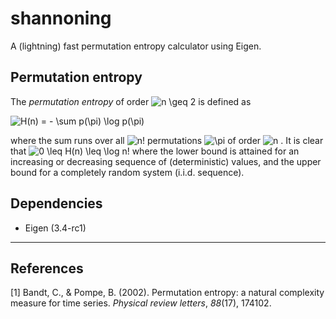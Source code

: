 # shannoning

A (lightning) fast permutation entropy calculator using Eigen.


## Permutation entropy
The _permutation entropy_ of order ![n \geq 2
](https://render.githubusercontent.com/render/math?math=%5Ctextstyle+n+%5Cgeq+2%0A) is defined as

![H(n) = - \sum p(\pi) \log p(\pi)
](https://render.githubusercontent.com/render/math?math=%5Cdisplaystyle+H%28n%29+%3D+-+%5Csum+p%28%5Cpi%29+%5Clog+p%28%5Cpi%29%0A)

where the sum runs over all ![n!
](https://render.githubusercontent.com/render/math?math=%5Ctextstyle+n%21%0A) permutations ![\pi
](https://render.githubusercontent.com/render/math?math=%5Ctextstyle+%5Cpi%0A) of order ![n
](https://render.githubusercontent.com/render/math?math=%5Ctextstyle+n%0A) . It is clear that ![0 \leq H(n) \leq \log n!](https://render.githubusercontent.com/render/math?math=%5Ctextstyle+0+%5Cleq+H%28n%29+%5Cleq+%5Clog+n%21) where the lower bound is attained for an increasing or decreasing sequence of (deterministic) values, and the upper bound for a completely random system (i.i.d. sequence). 



## Dependencies
 - Eigen (3.4-rc1)

---

## References

<a id="1">[1]</a>
Bandt, C., & Pompe, B. (2002). Permutation entropy: a natural complexity measure for time series. _Physical review letters_, _88_(17), 174102.
